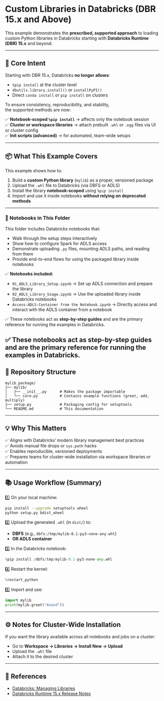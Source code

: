 # Custom Libraries in Databricks (DBR 15.x and Above)

This example demonstrates the **prescribed, supported approach** to loading custom Python libraries in Databricks starting with **Databricks Runtime (DBR) 15.x** and beyond.

---

## 🚀 Core Intent

Starting with DBR 15.x, Databricks **no longer allows**:
- `%pip install` at the cluster level  
- `dbutils.library.install()` or `installPyPI()`  
- Direct `conda install` or `pip install` on clusters

To ensure consistency, reproducibility, and stability,  
the supported methods are now:

✅ **Notebook-scoped `%pip install`** → affects only the notebook session  
✅ **Cluster or workspace libraries** → attach prebuilt `.whl` or `.egg` files via UI or cluster config  
✅ **Init scripts (advanced)** → for automated, team-wide setups

---

## 📦 What This Example Covers

This example shows how to:
1. Build a **custom Python library** (`mylib`) as a proper, versioned package  
2. Upload the `.whl` file to Databricks (via DBFS or ADLS)  
3. Install the library **notebook-scoped** using `%pip install`  
4. Import and use it inside notebooks **without relying on deprecated methods**

---
### 📔 Notebooks in This Folder

This folder includes Databricks notebooks that:
- Walk through the setup steps interactively  
- Show how to configure Spark for ADLS access  
- Demonstrate uploading `.py` files, mounting ADLS paths, and reading from them  
- Provide end-to-end flows for using the packaged library inside notebooks

✅ **Notebooks included:**
- `01_ADLS_Library_Setup.ipynb` → Set up ADLS connection and prepare the library  
- `02_ADLS_Library_Usage.ipynb` → Use the uploaded library inside Databricks notebooks  
- `Access-ADLS-Container from the Notebook.ipynb` → Directly access and interact with the ADLS container from a notebook

✅ These notebooks act as **step-by-step guides** and are the primary reference for running the examples in Databricks.

✅ These notebooks act as **step-by-step guides** and are the primary reference for running the examples in Databricks.
---

## 📁 Repository Structure

```text
mylib_package/
├── mylib/
│   ├── __init__.py      # Makes the package importable
│   └── core.py          # Contains example functions (greet, add, multiply)
├── setup.py             # Packaging config for setuptools
└── README.md            # This documentation
```

---

## 💡 Why This Matters

✅ Aligns with Databricks’ modern library management best practices  
✅ Avoids manual file drops or `sys.path` hacks  
✅ Enables reproducible, versioned deployments  
✅ Prepares teams for cluster-wide installation via workspace libraries or automation

---

## 📚 Usage Workflow (Summary)

1️⃣ On your local machine:
```bash
pip install --upgrade setuptools wheel
python setup.py bdist_wheel
```

2️⃣ Upload the generated `.whl` (in `dist/`) to:
- **DBFS** (e.g., `dbfs:/tmp/mylib-0.1-py3-none-any.whl`)  
- **OR ADLS container**

3️⃣ In the Databricks notebook:
```python
%pip install /dbfs/tmp/mylib-0.1-py3-none-any.whl
```

4️⃣ Restart the kernel:
```python
%restart_python
```

5️⃣ Import and use:
```python
import mylib
print(mylib.greet("Anand"))
```

---

## ⚙️ Notes for Cluster-Wide Installation

If you want the library available across all notebooks and jobs on a cluster:
- Go to **Workspace → Libraries → Install New → Upload**
- Upload the `.whl` file
- Attach it to the desired cluster

---

## 🔗 References

- [Databricks: Managing Libraries](https://learn.microsoft.com/en-us/azure/databricks/libraries/object-storage-libraries)
- [Databricks Runtime 15.x Release Notes](https://docs.databricks.com/release-notes/runtime/15.x.html)
